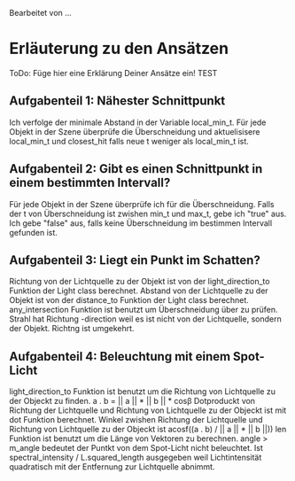 Bearbeitet von ...

# Erläuterung zu den Ansätzen
ToDo: Füge hier eine Erklärung Deiner Ansätze ein!
TEST

## Aufgabenteil 1: Nähester Schnittpunkt
Ich verfolge der minimale Abstand in der Variable local_min_t. Für jede Objekt in der Szene überprüfe die Überschneidung und aktuelisisere local_min_t und closest_hit falls neue t weniger als local_min_t ist.

## Aufgabenteil 2: Gibt es einen Schnittpunkt in einem bestimmten Intervall?
Für jede Objekt in der Szene überprüfe ich für die Überschneidung. Falls der t von Überschneidung ist zwishen min_t und max_t, gebe ich "true" aus. Ich gebe "false" aus, falls keine Überschneidung im bestimmen Intervall gefunden ist.

## Aufgabenteil 3: Liegt ein Punkt im Schatten?

Richtung von der Lichtquelle zu der Objekt ist von der light_direction_to Funktion der Light class berechnet.
Abstand von der Lichtquelle zu der Objekt ist von der distance_to Funktion der Light class berechnet.
any_intersection Funktion ist benutzt um Überschneidung über zu prüfen.
Strahl hat Richtung -direction weil es ist nicht von der Lichtquelle, sondern der Objekt. Richtng ist umgekehrt.

## Aufgabenteil 4: Beleuchtung mit einem Spot-Licht
light_direction_to Funktion ist benutzt um die Richtung von Lichtquelle zu der Objeckt zu finden.
a . b = || a || * || b || * cosβ
Dotproduckt von Richtung der Lichtquelle und Richtung von Lichtquelle zu der Objeckt ist mit dot Funktion berechnet.
Winkel zwishen Richtung der Lichtquelle und Richtung von Lichtquelle zu der Objeckt ist acosf((a . b) / || a || * || b ||))
len Funktion ist benutzt um die Länge von Vektoren zu berechnen.
angle > m_angle bedeutet der Puntkt von dem Spot-Licht nicht beleuchtet.
Ist spectral_intensity / L.squared_length ausgegeben weil Lichtintensität quadratisch mit der Entfernung zur Lichtquelle abnimmt.


